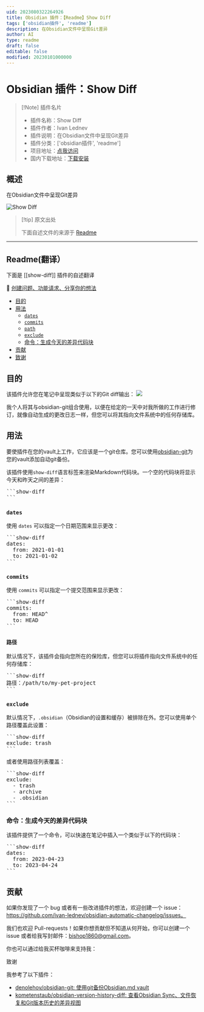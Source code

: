 ```yaml
---
uid: 2023080322264926
title: Obsidian 插件：【Readme】Show Diff
tags: ['obsidian插件', 'readme']
description: 在Obsidian文件中呈现Git差异
author: AI
type: readme
draft: false
editable: false
modified: 20230101000000
---
```


# Obsidian 插件：Show Diff

> [!Note] 插件名片
> - 插件名称：Show Diff
> - 插件作者：Ivan Lednev
> - 插件说明：在Obsidian文件中呈现Git差异
> - 插件分类：['obsidian插件', 'readme']
> - 项目地址：[点我访问](https://github.com/ivan-lednev/obsidian-automatic-changelog)
> - 国内下载地址：[下载安装](https://pkmer.cn/products/plugin/pluginMarket/?show-diff)

## 概述

在Obsidian文件中呈现Git差异

![Show Diff](https://cdn.pkmer.cn/covers/show-diff.png!pkmer)

> [!tip] 原文出处
> 
>下面自述文件的来源于 [Readme](https://ghproxy.net/https://raw.githubusercontent.com/ivan-lednev/obsidian-automatic-changelog/master/README.md)
> 

---

## Readme(翻译）

下面是 [[show-diff]] 插件的自述翻译


🐞 [创建问题、功能请求、分享你的想法](https://github.com/ivan-lednev/obsidian-automatic-changelog/issues)

<!-- TOC -->
  * [目的](#purpose)
  * [用法](#usage)
    * [`dates`](#dates)
    * [`commits`](#commits)
    * [`path`](#path)
    * [`exclude`](#exclude)
    * [命令：生成今天的差异代码块](#command--generate-diff-code-block-for-today)
  * [贡献](#contributing)
  * [致谢](#acknowledgements)
<!-- TOC -->
## 目的

该插件允许您在笔记中呈现类似于以下的Git diff输出：
![](demo.png)

我个人将其与obsidian-git组合使用，以便在给定的一天中对我所做的工作进行修订，就像自动生成的更改日志一样，但您可以将其指向文件系统中的任何存储库。

## 用法

要使插件在您的vault上工作，它应该是一个git仓库。您可以使用[obsidian-git](https://github.com/denolehov/obsidian-git)为您的vault添加自动git备份。

该插件使用`show-diff`语言标签来渲染Markdown代码块。一个空的代码块将显示今天和昨天之间的差异：

<pre>
```show-diff
```
</pre>

### `dates`

使用 `dates` 可以指定一个日期范围来显示更改：
<pre>
```show-diff
dates:
  from: 2021-01-01
  to: 2021-01-02
```
</pre>

### `commits`

使用 `commits` 可以指定一个提交范围来显示更改：
<pre>
```show-diff
commits:
  from: HEAD^
  to: HEAD
```
</pre>

### `路径`

默认情况下，该插件会指向您所在的保险库，但您可以将插件指向文件系统中的任何存储库：
<pre>
```show-diff
路径：/path/to/my-pet-project
```
</pre>

### `exclude`

默认情况下，`.obsidian`（Obsidian的设置和缓存）被排除在外。您可以使用单个路径覆盖此设置：
<pre>
```show-diff
exclude: trash
```
</pre>

或者使用路径列表覆盖：
<pre>
```show-diff
exclude:
  - trash
  - archive
  - .obsidian
```
</pre>

### 命令：生成今天的差异代码块

该插件提供了一个命令，可以快速在笔记中插入一个类似于以下的代码块：
<pre>
```show-diff
dates:
  from: 2023-04-23
  to: 2023-04-24
```
</pre>

## 贡献

如果你发现了一个 bug 或者有一些改进插件的想法，欢迎创建一个 issue：https://github.com/ivan-lednev/obsidian-automatic-changelog/issues。

我们也欢迎 Pull-requests！如果你想贡献但不知道从何开始，你可以创建一个 issue 或者给我写封邮件：bishop1860@gmail.com。

你也可以通过给我买杯咖啡来支持我：



致谢

我参考了以下插件：

- [denolehov/obsidian-git: 使用git备份Obsidian.md vault](https://github.com/denolehov/obsidian-git)
- [kometenstaub/obsidian-version-history-diff: 查看Obsidian Sync、文件恢复和Git版本历史的差异视图](https://github.com/kometenstaub/obsidian-version-history-diff)



